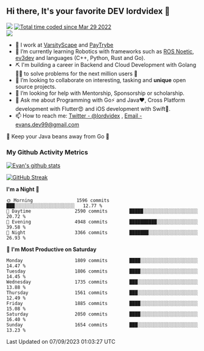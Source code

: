 ## Hi there, It's your favorite DEV lordvidex 👋
<img src="https://komarev.com/ghpvc/?username=lordvidex&label=Views&color=blue&style=plastic" /> <a href="https://wakatime.com/@0e56db35-d16b-410a-acc0-4085055304bf"><img src="https://wakatime.com/badge/user/0e56db35-d16b-410a-acc0-4085055304bf.svg" alt="Total time coded since Mar 29 2022" /></a>  
![](https://github-profile-trophy.vercel.app/?username=lordvidex)
- 🔭 I work at [VarsityScape](https://varsityscape.com) and [PayTrybe](https://www.paytrybe.com)
- 🌱 I’m currently learning Robotics with frameworks such as [ROS Noetic](ros.org), [ev3dev](www.ev3dev.org) and languages (C++, Python, Rust and Go).
- ⛏️ I'm building a career in Backend and Cloud Development with Golang 🧙🏼 to solve problems for the next million users 🤌
- 👯 I’m looking to collaborate on interesting, tasking and **unique** open source projects.
- 🤔 I’m looking for help with Mentorship, Sponsorship or scholarship.
- 💬 Ask me about Programming with Go⚡️ and Java❤️, Cross Platform development with Flutter😍 and iOS development with Swift🚀.
- 📫 How to reach me: [Twitter - @lordvidex](https://twitter.com/lordvidex) , [Email - evans.dev99@gmail.com](mailto:evans.dev99@gmail.com?body=Hello%20Evans,)
  
    
🎤 Keep your Java beans away from Go 🌚
  
  
### My Github Activity Metrics
<div>
<!-- <a href="https://github.com/lordvidex">
  <img src="https://github-readme-stats.vercel.app/api/top-langs/?username=lordvidex&theme=light" />
</a>    -->
<!-- [![Top Langs](https://github-readme-stats.vercel.app/api/top-langs/?username=lordvidex)](https://github.com/lordvidex/)  -->
<a href="https://github.com/lordvidex">
 <img src="https://github-readme-stats.vercel.app/api?username=lordvidex&show_icons=true&theme=light&line_height=27" alt="Evan's github stats"/>
</a>
</div>

[![GitHub Streak](https://github-readme-streak-stats.herokuapp.com?user=lordvidex&theme=github-dark&hide_border=true)](https://git.io/streak-stats)

<!--
  <a href="https://github.com/iampawan/FlutterExampleApps">
    <img align="center" src="https://github-readme-stats.vercel.app/api/pin/?username=iampawan&repo=FlutterExampleApps&theme=light" />

  </a>
  <a href="https://github.com/iampawan/VelocityX">
   <img align="center" src="https://github-readme-stats.vercel.app/api/pin/?username=iampawan&repo=VelocityX&theme=light" />
  </a>
-->
<!--START_SECTION:waka-->
**I'm a Night 🦉** 

```text
🌞 Morning                1596 commits        ███░░░░░░░░░░░░░░░░░░░░░░   12.77 % 
🌆 Daytime                2590 commits        █████░░░░░░░░░░░░░░░░░░░░   20.72 % 
🌃 Evening                4948 commits        ██████████░░░░░░░░░░░░░░░   39.58 % 
🌙 Night                  3366 commits        ███████░░░░░░░░░░░░░░░░░░   26.93 % 
```
📅 **I'm Most Productive on Saturday** 

```text
Monday                   1809 commits        ████░░░░░░░░░░░░░░░░░░░░░   14.47 % 
Tuesday                  1806 commits        ████░░░░░░░░░░░░░░░░░░░░░   14.45 % 
Wednesday                1735 commits        ███░░░░░░░░░░░░░░░░░░░░░░   13.88 % 
Thursday                 1561 commits        ███░░░░░░░░░░░░░░░░░░░░░░   12.49 % 
Friday                   1885 commits        ████░░░░░░░░░░░░░░░░░░░░░   15.08 % 
Saturday                 2050 commits        ████░░░░░░░░░░░░░░░░░░░░░   16.40 % 
Sunday                   1654 commits        ███░░░░░░░░░░░░░░░░░░░░░░   13.23 % 
```



 Last Updated on 07/09/2023 01:03:27 UTC
<!--END_SECTION:waka-->
